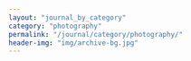 ```yaml
---
layout: "journal_by_category"
category: "photography"
permalink: "/journal/category/photography/"
header-img: "img/archive-bg.jpg"
---
```

